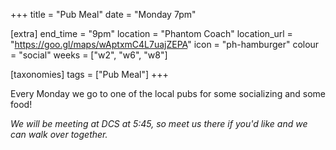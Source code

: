 +++
title = "Pub Meal"
date = "Monday 7pm"

[extra]
end_time = "9pm"
location = "Phantom Coach"
location_url = "https://goo.gl/maps/wAptxmC4L7uajZEPA"
icon = "ph-hamburger"
colour = "social"
weeks = ["w2", "w6", "w8"]

[taxonomies]
tags = ["Pub Meal"]
+++

Every Monday we go to one of the local pubs for some socializing and some food!

*We will be meeting at DCS at 5:45, so meet us there if you'd like and we can walk over together.*
